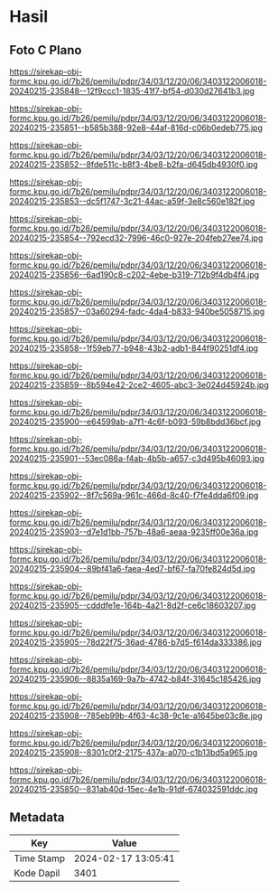# Hasil

## Foto C Plano

https://sirekap-obj-formc.kpu.go.id/7b26/pemilu/pdpr/34/03/12/20/06/3403122006018-20240215-235848--12f9ccc1-1835-41f7-bf54-d030d27641b3.jpg

https://sirekap-obj-formc.kpu.go.id/7b26/pemilu/pdpr/34/03/12/20/06/3403122006018-20240215-235851--b585b388-92e8-44af-816d-c06b0edeb775.jpg

https://sirekap-obj-formc.kpu.go.id/7b26/pemilu/pdpr/34/03/12/20/06/3403122006018-20240215-235852--8fde511c-b8f3-4be8-b2fa-d645db4930f0.jpg

https://sirekap-obj-formc.kpu.go.id/7b26/pemilu/pdpr/34/03/12/20/06/3403122006018-20240215-235853--dc5f1747-3c21-44ac-a59f-3e8c560e182f.jpg

https://sirekap-obj-formc.kpu.go.id/7b26/pemilu/pdpr/34/03/12/20/06/3403122006018-20240215-235854--792ecd32-7996-46c0-927e-204feb27ee74.jpg

https://sirekap-obj-formc.kpu.go.id/7b26/pemilu/pdpr/34/03/12/20/06/3403122006018-20240215-235856--6ad190c8-c202-4ebe-b319-712b9f4db4f4.jpg

https://sirekap-obj-formc.kpu.go.id/7b26/pemilu/pdpr/34/03/12/20/06/3403122006018-20240215-235857--03a60294-fadc-4da4-b833-940be5058715.jpg

https://sirekap-obj-formc.kpu.go.id/7b26/pemilu/pdpr/34/03/12/20/06/3403122006018-20240215-235858--1f59eb77-b948-43b2-adb1-844f90251df4.jpg

https://sirekap-obj-formc.kpu.go.id/7b26/pemilu/pdpr/34/03/12/20/06/3403122006018-20240215-235859--8b594e42-2ce2-4605-abc3-3e024d45924b.jpg

https://sirekap-obj-formc.kpu.go.id/7b26/pemilu/pdpr/34/03/12/20/06/3403122006018-20240215-235900--e64599ab-a7f1-4c6f-b093-59b8bdd36bcf.jpg

https://sirekap-obj-formc.kpu.go.id/7b26/pemilu/pdpr/34/03/12/20/06/3403122006018-20240215-235901--53ec086a-f4ab-4b5b-a657-c3d495b46093.jpg

https://sirekap-obj-formc.kpu.go.id/7b26/pemilu/pdpr/34/03/12/20/06/3403122006018-20240215-235902--8f7c569a-961c-466d-8c40-f7fe4dda6f09.jpg

https://sirekap-obj-formc.kpu.go.id/7b26/pemilu/pdpr/34/03/12/20/06/3403122006018-20240215-235903--d7e1d1bb-757b-48a6-aeaa-9235ff00e36a.jpg

https://sirekap-obj-formc.kpu.go.id/7b26/pemilu/pdpr/34/03/12/20/06/3403122006018-20240215-235904--89bf41a6-faea-4ed7-bf67-fa70fe824d5d.jpg

https://sirekap-obj-formc.kpu.go.id/7b26/pemilu/pdpr/34/03/12/20/06/3403122006018-20240215-235905--cdddfe1e-164b-4a21-8d2f-ce6c18603207.jpg

https://sirekap-obj-formc.kpu.go.id/7b26/pemilu/pdpr/34/03/12/20/06/3403122006018-20240215-235905--78d22f75-36ad-4786-b7d5-f614da333386.jpg

https://sirekap-obj-formc.kpu.go.id/7b26/pemilu/pdpr/34/03/12/20/06/3403122006018-20240215-235906--8835a169-9a7b-4742-b84f-31645c185426.jpg

https://sirekap-obj-formc.kpu.go.id/7b26/pemilu/pdpr/34/03/12/20/06/3403122006018-20240215-235908--785eb99b-4f63-4c38-9c1e-a1645be03c8e.jpg

https://sirekap-obj-formc.kpu.go.id/7b26/pemilu/pdpr/34/03/12/20/06/3403122006018-20240215-235908--8301c0f2-2175-437a-a070-c1b13bd5a965.jpg

https://sirekap-obj-formc.kpu.go.id/7b26/pemilu/pdpr/34/03/12/20/06/3403122006018-20240215-235850--831ab40d-15ec-4e1b-91df-674032591ddc.jpg


## Metadata

| Key        | Value               |
| ---------- | ------------------- |
| Time Stamp | 2024-02-17 13:05:41 |
| Kode Dapil | 3401                |



